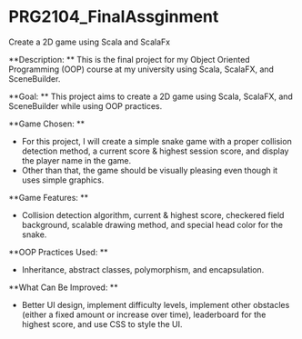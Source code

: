 # PRG2104_FinalAssginment
 Create a 2D game using Scala and ScalaFx

**Description: **
This is the final project for my Object Oriented Programming (OOP) course at my university using Scala, ScalaFX, and SceneBuilder.

**Goal: **
This project aims to create a 2D game using Scala, ScalaFX, and SceneBuilder while using OOP practices.

**Game Chosen: **
- For this project, I will create a simple snake game with a proper collision detection method, a current score & highest session score, and display the player name in the game.
- Other than that, the game should be visually pleasing even though it uses simple graphics. 

**Game Features: **
- Collision detection algorithm, current & highest score, checkered field background, scalable drawing method, and special head color for the snake.

**OOP Practices Used: **
- Inheritance, abstract classes, polymorphism, and encapsulation.

**What Can Be Improved: **
- Better UI design, implement difficulty levels, implement other obstacles (either a fixed amount or increase over time), leaderboard for the highest score, and use CSS to style the UI.
